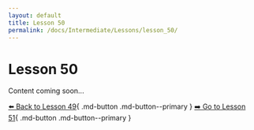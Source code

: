 ```yaml
---
layout: default
title: Lesson 50
permalink: /docs/Intermediate/Lessons/lesson_50/
---
```


# Lesson 50

Content coming soon...

[⬅️ Back to Lesson 49](lesson_49.md){ .md-button .md-button--primary }  [➡️ Go to Lesson 51](lesson_51.md){ .md-button .md-button--primary }

